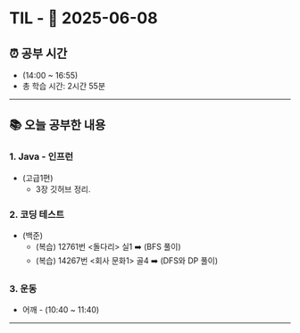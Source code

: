# TIL - 📅 2025-06-08

## ⏰ 공부 시간
- (14:00 ~ 16:55)
- 총 학습 시간: 2시간 55분
---

## 📚 오늘 공부한 내용
### 1. Java - 인프런
- (고급1편)
  - 3장 깃허브 정리.

### 2. 코딩 테스트
- (백준)
    - (복습) 12761번 <돌다리> 실1 ➡️ (BFS 풀이)
    - (복습) 14267번 <회사 문화1> 골4 ➡️ (DFS와 DP 풀이)

### 3. 운동
- 어깨 - (10:40 ~ 11:40)

---